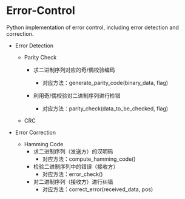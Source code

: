 # Error-Control
Python implementation of error control, including error detection and correction.

- Error Detection

  - Parity Check

    - 求二进制序列对应的奇/偶校验编码
      - 对应方法：generate_parity_code(binary_data, flag)

    - 利用奇/偶校验对二进制序列进行检错
      - 对应方法：parity_check(data_to_be_checked, flag)

  - CRC

- Error Correction

  - Hamming Code
    - 求二进制序列（发送方）的汉明码
      - 对应方法：compute_hamming_code()
    - 检验二进制序列中的错误（接收方）
      - 对应方法：error_check()
    - 对二进制序列（接收方）进行纠错
      - 对应方法：correct_error(received_data, pos)


